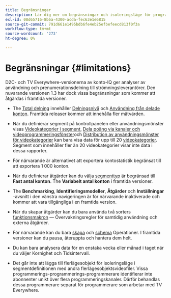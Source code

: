 ```yaml
---
title: Begränsningar
description: Lär dig mer om begränsningar och isoleringsläge för programmerare i konto-IQ.
exl-id: 08d65716-8b6a-4300-acda-fec63e1e6815
source-git-commit: 791d661e1495bdb6fe4eb25efbefeecd813f0f3a
workflow-type: tm+mt
source-wordcount: '273'
ht-degree: 0%

---
```


# Begränsningar {#limitations}

D2C- och TV Everywhere-versionerna av konto-IQ ger analyser av användning och prenumerationsdelning till strömningsleverantörer. Den nuvarande versionen 1.3 har dock vissa begränsningar som kommer att åtgärdas i framtida versioner.

* The [Total delning](/help/accountiq/data-panels.md#overall-sharing-score) innehåller [Delningsnivå](/help/accountiq/data-panels.md#sharing-level) och [Användning från delade konton](/help/accountiq/data-panels.md#usage-from-shared-accounts). Framtida releaser kommer att innehålla fler mätvärden.

* När du definierar segment på kontrollpanelen eller användningsmönster visas [Videokategorier i segment](/help/accountiq/data-panels.md#video-categories-segment), [Dela poäng via kanaler och videoprogrammeringsfönster](/help/accountiq/data-panels.md#sharin-score-by-channels-and-mvpds)och [Distribution av användningsmönster för videokategorier](/help/accountiq/usage-patterns.md#usage-pattern-dis-video-categories) kan bara visa data för upp till 20 [videokategorier](product-concepts.md#video-category-def). Segment som innehåller fler än 20 videokategorier visar inte data i dessa rapporter.

* För närvarande är alternativet att exportera kontostatistik begränsat till att exportera 1 000 konton.

* När du definierar åtgärder kan du välja [segmenttyp](/help/accountiq/operations.md#segment) är begränsad till **Fast antal konton**. The **Variabelt antal konton** i framtida versioner.

* The **Benchmarking**, **Identifieringsmodeller**, **Åtgärder** och **Inställningar** -avsnitt i den vänstra navigeringen är för närvarande inaktiverade och kommer att vara tillgängliga i en framtida version.

* När du skapar åtgärder kan du bara använda två sorters [funktionsmakron](/help/accountiq/operations.md#action) — Övervakningsregler för samtidig användning och externa åtgärder.

* För närvarande kan du bara [skapa](/help/accountiq/operations.md#create-new-operation) och [schema](/help/accountiq/operations.md#schedule) Operationer. I framtida versioner kan du pausa, återuppta och hantera dem helt.

* Du kan bara analysera data för en enstaka vecka eller månad i taget när du väljer Kornighet och Tidsintervall.

* Det går inte att lägga till flerlägesobjekt för isoleringsläge i segmentdefinitionen med andra flerlägesobjektsvideofiler. Vissa programmerings-programmerings-programmerare identifierar inte abonnenter unikt över flera programmeringskanaler. Därför behandlas dessa programmerare separat för programmerare som arbetar med TV Everywhere.




